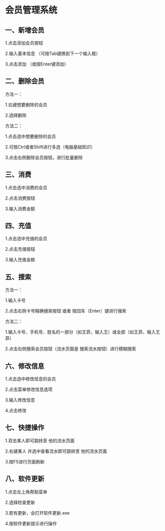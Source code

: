 # 会员管理系统

## 一、新增会员

1.点击添加会员按钮

2.输入基本信息 （可按Tab键换到下一个输入框）

3.点击添加 （或按Enter键添加）

## 二、删除会员

方法一：

1.右键想要删除的会员

2.选择删除

方法二：

1.点击选中想要删除的会员

2.可按Ctrl或者Shift进行多选（电脑基础知识）

3.点击右侧删除会员按钮，进行批量删除

## 三、消费

1.点击选中消费的会员

2.点击消费按钮

3.输入消费金额

## 四、充值

1.点击选中充值的会员

2.点击充值按钮

3.输入充值金额

## 五、搜索

方法一：

1.输入卡号

2.点击右侧卡号精确搜索按钮 或者 按回车（Enter）键进行搜索 

方法二：

1.输入卡号、手机号、姓名的一部分（如王菲，输入王）或全部（如王菲，输入王菲）

2.点击右侧搜索会员按钮（流水页面是 搜索流水按钮）进行模糊搜索

## 六、修改信息

1.点击选中修改信息的会员

2.点击菜单修改信息选项

3.输入修改信息

4.点击修改

## 七、快捷操作

1.双击某人即可跳转至 他的流水页面

2.右键某人 并选中查看流水即可跳转至 他的流水页面

3.按F5进行页面刷新

## 八、软件更新

1.点击左上角帮助菜单

2.选择检查更新

3.若有更新，会打开软件更新.exe

4.按软件更新提示进行操作


